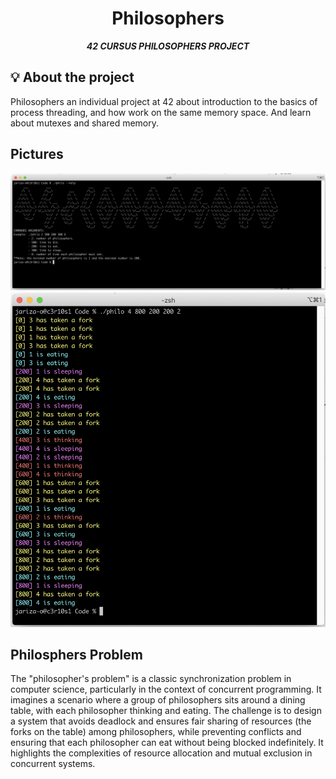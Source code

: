 <h1 align="center">
  Philosophers
</h1>

<p align="center">
	<b><i>42 CURSUS PHILOSOPHERS PROJECT</i></b><br>
</p>

## 💡 About the project

Philosophers an individual project at 42 about introduction to the basics of process threading, and how work on the same memory space. And learn about mutexes and shared memory.

## Pictures

![Philosophers Help](https://github.com/jariza-o/Philosophers/blob/main/help.png)
![Philosophgers example](https://github.com/jariza-o/Philosophers/blob/main/philosophers.png)

## Philosphers Problem

The "philosopher's problem" is a classic synchronization problem in computer science, particularly in the context of concurrent programming. It imagines a scenario where a group of philosophers sits around a dining table, with each philosopher thinking and eating. The challenge is to design a system that avoids deadlock and ensures fair sharing of resources (the forks on the table) among philosophers, while preventing conflicts and ensuring that each philosopher can eat without being blocked indefinitely. It highlights the complexities of resource allocation and mutual exclusion in concurrent systems.
